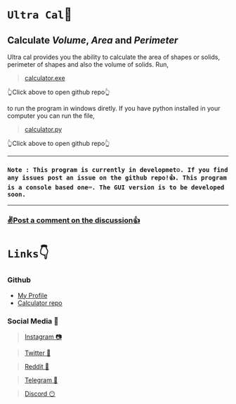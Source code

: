 # ```Ultra Cal```🧮

## Calculate **_Volume_, _Area_ and _Perimeter_**

Ultra cal provides you the ability to calculate the area of shapes or solids, perimeter of shapes and also the volume of solids. Run,
>[calculator.exe](https://github.com/savithu-s3/calculator/blob/main/calculator.exe) 

👆Click above to open github repo👆

to run the program in windows diretly. If you have python installed in your computer you can run the file,
>[calculator.py](https://github.com/savithu-s3/calculator/blob/main/calculator.py)

👆Click above to open github repo👆

---
### ```Note : This program is currently in developmet⚙️. If you find any issues post an issue on the github repo!👍. This program is a console based one⌨️. The GUI version is to be developed soon.```

---

### [✌️Post a comment on the discussion👍](https://github.com/savithu-s3/calculator/discussions)

# ```Links```👇

### Github

- [My Profile](https://github.com/savithu-s3)
- [Calculator repo](https://github.com/savithu-s3/calculator)

### Social Media 👥

>[Instagram 📷](https://instagram.com/Savithu_s3)

>[Twitter 🐤](https://twitter.com/savithu_s3)

>[Reddit 🙂](https://www.reddit.com/user/Savithu_s3)

>[Telegram 🚀](https://t.me/savithu_s3)

>[Discord 😶](https://discord.com/users/852854232435916800)


